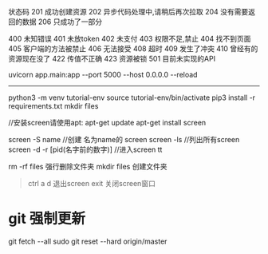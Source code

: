 
状态码
201 成功创建资源
202 异步代码处理中,请稍后再次拉取
204 没有需要返回的数据
206 只成功了一部分

400 未知错误
401 未放token
402 未支付
403 权限不足,禁止
404 找不到页面
405 客户端的方法被禁止
406 无法接受
408 超时
409 发生了冲突
410 曾经有的资源现在没了
422 传值不正确
423 资源被锁
501 目前未实现的API


uvicorn app.main:app --port 5000 --host 0.0.0.0 --reload


----------------------------------------------------------------


python3 -m venv tutorial-env
source tutorial-env/bin/activate
pip3 install -r requirements.txt
mkdir files

<!-- source venv/bin/activate -->

//安装screen请使用apt:
apt-get update
apt-get install screen

screen -S name  //创建 名为name的 screen
screen -ls  //列出所有screen
screen -d -r [pid(名字前的数字)]  //进入screen tt

rm -rf files 强行删除文件夹
mkdir files 创建文件夹

> ctrl a d 退出screen
> exit 关闭screen窗口

# git 强制更新
git fetch --all
sudo git reset --hard origin/master